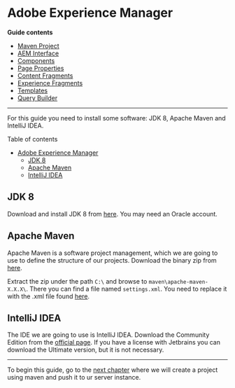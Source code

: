 # Adobe Experience Manager

**Guide contents**
- [Maven Project](1_maven_project/Readme.md)
- [AEM Interface](2_aem_interface/Readme.md)
- [Components](3_components/Readme.md)
- [Page Properties](4_page_properties/Readme.md)
- [Content Fragments](5_content_fragments/Readme.md)
- [Experience Fragments](6_experience_fragments/Readme.md)
- [Templates](7_templates/Readme.md)
- [Query Builder](8_query_builder/Readme.md)

---

For this guide you need to install some software: JDK 8, Apache Maven and IntelliJ IDEA.

Table of contents
- [Adobe Experience Manager](#adobe-experience-manager)
  - [JDK 8](#jdk-8)
  - [Apache Maven](#apache-maven)
  - [IntelliJ IDEA](#intellij-idea)

## JDK 8

Download and install JDK 8 from [here](https://www.oracle.com/java/technologies/javase-jdk8-downloads.html). You may need an Oracle account.

## Apache Maven

Apache Maven is a software project management, which we are going to use to define the structure of our projects. Download the binary zip from [here](https://maven.apache.org/download.cgi).

Extract the zip under the path `C:\` and browse to `maven\apache-maven-X.X.X\`. There you can find a file named `settings.xml`. You need to replace it with the .xml file found [here](https://helpx.adobe.com/experience-manager/using/maven_arch13.html).

## IntelliJ IDEA

The IDE we are going to use is IntelliJ IDEA. Download the Community Edition from the [official page](https://www.jetbrains.com/es-es/idea/). If you have a license with Jetbrains you can download the Ultimate version, but it is not necessary.

---

To begin this guide, go to the [next chapter](1_maven_project/Readme.md) where we will create a project using maven and push it to ur server instance.